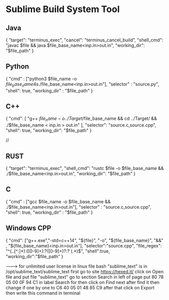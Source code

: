 # Sublime Build System Tool

## Java
{ 
"target": "terminus_exec",
"cancel": "terminus_cancel_build",
"shell_cmd": "javac $file && java $file_base_name<inp.in>out.in",
"working_dir": "$file_path"
}

## Python

{
  "cmd" : ["python3 $file_name -o $file_base_name 4s ./$file_base_name<inp.in>out.in"], 
  "selector" : "source.py",
  "shell": true,
  "working_dir" : "$file_path"
}

## C++
{
  "cmd": [
    "g++ $file_name -o ../Target/$file_base_name && cd ../Target/ && ./$file_base_name < inp.in > out.in"
  ],
  "selector": "source.c,source.cpp",
  "shell": true,
  "working_dir": "$file_path"
}



//
## RUST
{ 
"target": "terminus_exec",
"shell_cmd": "rustc $file  -o $file_base_name &&  ./$file_base_name<inp.in>out.in",
"working_dir": "$file_path"
}


## C
{
  "cmd" : ["gcc  $file_name -o $file_base_name &&  ./$file_base_name<inp.in>out.in"], 
  "selector" : "source.c,source.cpp",
  "shell": true,
  "working_dir" : "$file_path"
}


## Windows CPP
{
"cmd": ["g++.exe","-std=c++14", "${file}", "-o", "${file_base_name}", "&&" , "${file_base_name}<inp.in>out.in"],
"selector":"source.cpp",
"file_regex": "^(..[^:]*):([0-9]+):?([0-9]+)?:? (.*)$",
"shell":true,
"working_dir":"$file_path"
}



---> for unlimited user license in linux
file bash "sublime_text" is in /opt/sublime_text/sublime_text
first go to site https://hexed.it/
click on Open file and put file "sublime_text"
go to section Search in left of page
put 80 78 05 00 0F 94 C1 in label Search for
then click on Find next
after find it then change if one by one to C6 40 05 01 48 85 C9
after that click on Export
then write this command in terminal

